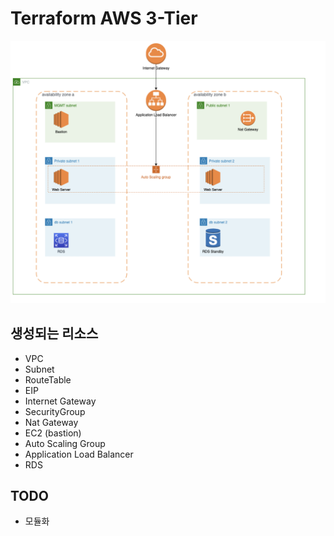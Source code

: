 # Terraform AWS 3-Tier
![3tier](3tier.png)


## 생성되는 리소스
* VPC
* Subnet
* RouteTable
* EIP
* Internet Gateway
* SecurityGroup
* Nat Gateway
* EC2 (bastion)
* Auto Scaling Group
* Application Load Balancer
* RDS

## TODO
* 모듈화